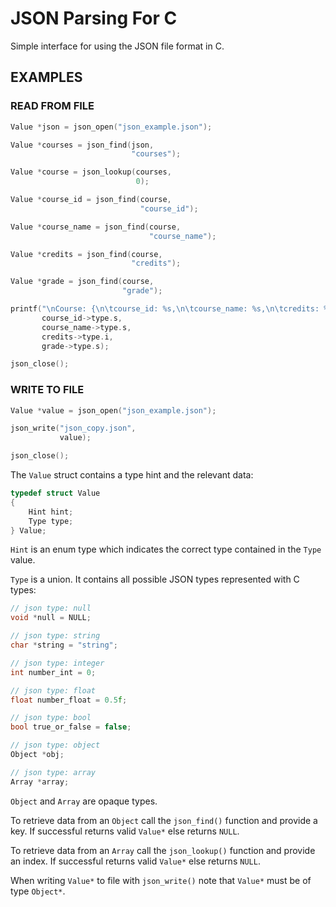# JSON Parsing For C

Simple interface for using the JSON file format in C.

## EXAMPLES
### READ FROM FILE
```c
Value *json = json_open("json_example.json");

Value *courses = json_find(json,
                           "courses");

Value *course = json_lookup(courses,
                            0);

Value *course_id = json_find(course,
                             "course_id");

Value *course_name = json_find(course,
                               "course_name");

Value *credits = json_find(course,
                           "credits");

Value *grade = json_find(course,
                         "grade");

printf("\nCourse: {\n\tcourse_id: %s,\n\tcourse_name: %s,\n\tcredits: %d,\n\tgrade: %s\n};\n",
       course_id->type.s,
       course_name->type.s,
       credits->type.i,
       grade->type.s);

json_close();
```

### WRITE TO FILE
```c
Value *value = json_open("json_example.json");

json_write("json_copy.json",
           value);

json_close();
```

The ```Value``` struct contains a type hint and the relevant data:

```c
typedef struct Value
{
    Hint hint;
    Type type;
} Value;
```

```Hint``` is an enum type which indicates the correct type contained in the ```Type``` value.

```Type``` is a union. It contains all possible JSON types represented with C types:
```c
// json type: null
void *null = NULL;

// json type: string
char *string = "string";

// json type: integer
int number_int = 0;

// json type: float
float number_float = 0.5f;

// json type: bool
bool true_or_false = false;

// json type: object
Object *obj;

// json type: array
Array *array;
```

```Object``` and ```Array``` are opaque types.

To retrieve data from an ```Object``` call the ```json_find()``` function and provide a key. 
If successful returns valid ```Value*``` else returns ```NULL```.

To retrieve data from an ```Array``` call the ```json_lookup()``` function and provide an index.
If successful returns valid ```Value*``` else returns ```NULL```.

When writing ```Value*``` to file with ```json_write()``` note that ```Value*``` must be of type ```Object*```.
